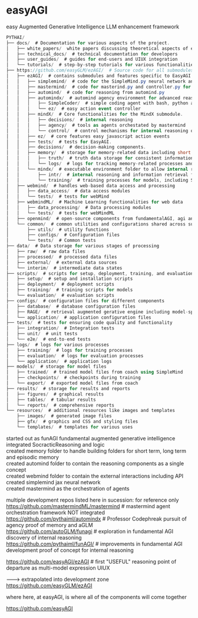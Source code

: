 # easyAGI
easy Augmented Generative Intelligence LLM enhancement framework<br />

```csharp
PYTHAI/
├── docs/  # Documentation for various aspects of the project.
│   ├── white_papers/  white papers discussing theoretical aspects of easyAGI innovations
│   ├── technical_docs/  # technical documentation for developers
│   ├── user_guides/  # guides for end-users and UIUX integration
│   └── tutorials/  # step-by-step tutorials for various functionalities.
├── https://github.com/easyGLM/ezAGI/  # Source code for all submodules and main functionalities.
│   ├── ezAGI/  # contains submodules and features specific to EasyAGI.
│   │   ├── simplemind/  # code for the SimpleMind.py neural network and coach.py trainer
│   │   ├── mastermind/  # code for masterind.py and controller.py for orchestrator of agency
│   │   ├── automind/  # code for reasoning from automind.py
│   │   ├── automindx/  # automind agency environment for advanced reasoning technigues
│   │   │   ├── SimpleCoder/  # simple coding agent with bash, python and markdown agent generation
│   │   │   └── ez/  # easy action event controller
│   │   ├── mindX/  # Core functionalities for the MindX submodule.
│   │   │   ├── decisions/  # internal reasoning
│   │   │   ├── agency/  # tools as agents orchestated by mastermind
│   │   │   └── control/  # control mechanisms for internal reasoning outputs from mastermind orchestration
│   │   ├── ez/  # core features easy javascript action events
│   │   ├── tests/  # tests for EasyAGI.
│   │   ├── decisions/  # decision-making components.
│   │   ├── memory/  # storage for memory-related data including short term, long term and episodic memory
│   │   │   ├── truth/  # truth data storage for consistent information for SimpleMind training into fact using coach
│   │   │   └── logs/  # logs for tracking memory-related processes and reasoning outputs to be considered for training
│   │   └── mindx/  # executable environment folder to allow internal reasoning, SimpleCoder and agents to create agents for agency
│   │       ├── intr/  # internal reasoning and information retrieval from thoughts
│   │       └── training/  # training processes for models, including SimpleMind with coach
│   ├── webmind/  # handles web-based data access and processing
│   │   ├── data_access/  # data access modules
│   │   └── tests/  # tests for webMind
│   ├── webmindML/  # Machine Learning functionalities for web data
│   │   ├── data_processing/  # Data processing modules
│   │   └── tests/  # tests for webMindML
│   ├── openmind/  # open-source components from fundamentalAGI, agi and internal reasoning
│   └── common/  # common utilities and configurations shared across submodules
│       ├── utils/  # utility functions
│       ├── configs/  # Configuration files
│       └── tests/  # Common tests
├── data/  # Data storage for various stages of processing
│   ├── raw/  # raw data files
│   ├── processed/  # processed data files
│   ├── external/  # external data sources
│   └── interim/  # intermediate data states
├── scripts/  # scripts for setup, deployment, training, and evaluation
│   ├── setup/  # setup and installation scripts
│   ├── deployment/  # deployment scripts
│   ├── training/  # training scripts for models
│   └── evaluation/  # evaluation scripts
├── configs/  # configuration files for different components
│   ├── database/  # database configuration files
│   ├── RAGE/  # retrieval augmented gerative engine including model-specific configuration files
│   └── application/  # application configuration files
├── tests/  # tests for ensuring code quality and functionality
│   ├── integration/  # Integration tests
│   ├── unit/  # unit tests
│   └── e2e/  # end-to-end tests
├── logs/  # logs for various processes
│   ├── training/  # logs for training processes
│   ├── evaluation/  # logs for evaluation processes
│   └── application/  # application logs
├── models/  # storage for model files
│   ├── trained/  # trained model files from coach using SimpleMind
│   ├── checkpoints/  # checkpoints during training
│   └── export/  # exported model files from coach
├── results/  # storage for results and reports
│   ├── figures/  # graphical results
│   ├── tables/  # tabular results
│   └── reports/  # comprehensive reports
└── resources/  # additional resources like images and templates
    ├── images/  # generated image files
    ├── gfx/  # graphics and CSS and styling files
    └── templates/  # templates for various uses
```
started out as funAGI fundamental augmented generative intelligence<br />
integrated SocracticReasoning and logic<br />
created memory folder to handle building folders for short term, long term and episodic memory<br />
created automind folder to contain the reasoning components as a single concept<br />
created webmind folder to contain the external interactions including API<br />
created simplemind jax neural network<br />
created mastermind as the orchestration of agents<br />


multiple development repos listed here in sucession: for reference only<br />
https://github.com/mastermindML/mastermind # mastermind agent orchestration framework NOT integrated<br />
https://github.com/pythaiml/automindx # Professor Codephreak pursuit of agency proof of memory and aGLM<br />
https://github.com/autoGLM/funagi # exploration in fundamental AGI discovery of internal reasoning<br />
https://github.com/pythaiml/funAGI/ # improvements in fundamental AGI development proof of concept for internal reasoning<br />

https://github.com/easyAGI/ezAGI # first "USEFUL" reasoning point of departure as multi-model expression UIUX<br />

---> extrapolated into development zone https://github.com/easyGLM/ezAGI<br />

where here, at easyAGI, is where all of the components will come together<br />

https://github.com/easyAGI<br />
